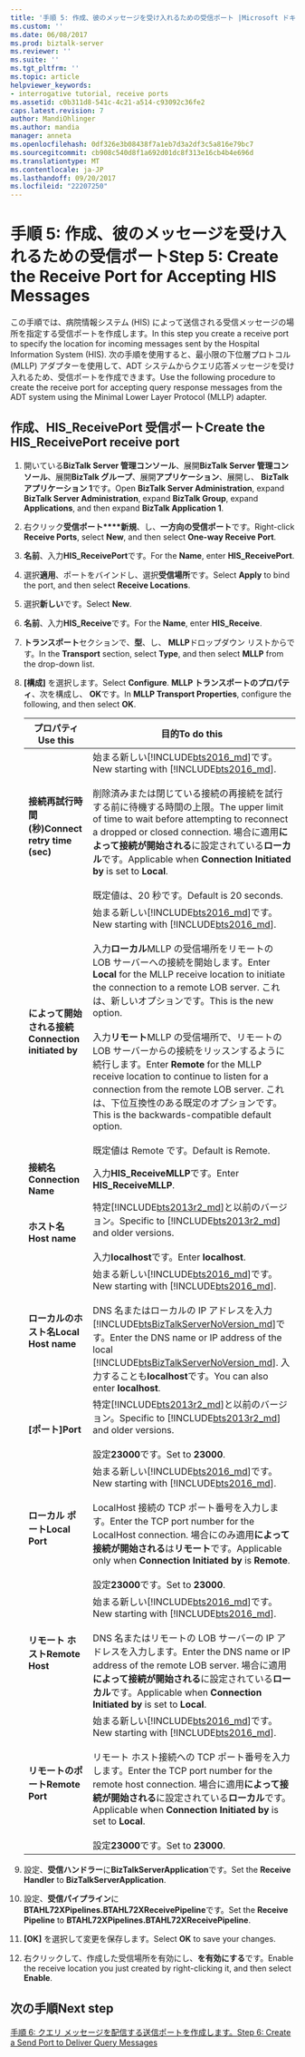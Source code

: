 ```yaml
---
title: '手順 5: 作成、彼のメッセージを受け入れるための受信ポート |Microsoft ドキュメント'
ms.custom: ''
ms.date: 06/08/2017
ms.prod: biztalk-server
ms.reviewer: ''
ms.suite: ''
ms.tgt_pltfrm: ''
ms.topic: article
helpviewer_keywords:
- interrogative tutorial, receive ports
ms.assetid: c0b311d8-541c-4c21-a514-c93092c36fe2
caps.latest.revision: 7
author: MandiOhlinger
ms.author: mandia
manager: anneta
ms.openlocfilehash: 0df326e3b08438f7a1eb7d3a2df3c5a816e79bc7
ms.sourcegitcommit: cb908c540d8f1a692d01dc8f313e16cb4b4e696d
ms.translationtype: MT
ms.contentlocale: ja-JP
ms.lasthandoff: 09/20/2017
ms.locfileid: "22207250"
---
```

# <a name="step-5-create-the-receive-port-for-accepting-his-messages"></a><span data-ttu-id="f037b-102">手順 5: 作成、彼のメッセージを受け入れるための受信ポート</span><span class="sxs-lookup"><span data-stu-id="f037b-102">Step 5: Create the Receive Port for Accepting HIS Messages</span></span>
<span data-ttu-id="f037b-103">この手順では、病院情報システム (HIS) によって送信される受信メッセージの場所を指定する受信ポートを作成します。</span><span class="sxs-lookup"><span data-stu-id="f037b-103">In this step you create a receive port to specify the location for incoming messages sent by the Hospital Information System (HIS).</span></span> <span data-ttu-id="f037b-104">次の手順を使用すると、最小限の下位層プロトコル (MLLP) アダプターを使用して、ADT システムからクエリ応答メッセージを受け入れるため、受信ポートを作成できます。</span><span class="sxs-lookup"><span data-stu-id="f037b-104">Use the following procedure to create the receive port for accepting query response messages from the ADT system using the Minimal Lower Layer Protocol (MLLP) adapter.</span></span>  
  
## <a name="create-the-hisreceiveport-receive-port"></a><span data-ttu-id="f037b-105">作成、HIS_ReceivePort 受信ポート</span><span class="sxs-lookup"><span data-stu-id="f037b-105">Create the HIS_ReceivePort receive port</span></span>  

1.  <span data-ttu-id="f037b-106">開いている**BizTalk Server 管理コンソール**、展開**BizTalk Server 管理コンソール**、展開**BizTalk グループ**、展開**アプリケーション**、展開し、 **BizTalk アプリケーション 1**です。</span><span class="sxs-lookup"><span data-stu-id="f037b-106">Open **BizTalk Server Administration**, expand **BizTalk Server Administration**, expand **BizTalk Group**, expand **Applications**, and then expand **BizTalk Application 1**.</span></span>  
  
2.  <span data-ttu-id="f037b-107">右クリック**受信ポート****新規**、し、**一方向の受信ポート**です。</span><span class="sxs-lookup"><span data-stu-id="f037b-107">Right-click **Receive Ports**, select **New**, and then select **One-way Receive Port**.</span></span>   
  
3.  <span data-ttu-id="f037b-108">**名前**、入力**HIS_ReceivePort**です。</span><span class="sxs-lookup"><span data-stu-id="f037b-108">For the **Name**, enter **HIS_ReceivePort**.</span></span>  

4.  <span data-ttu-id="f037b-109">選択**適用**、ポートをバインドし、選択**受信場所**です。</span><span class="sxs-lookup"><span data-stu-id="f037b-109">Select **Apply** to bind the port, and then select **Receive Locations**.</span></span>  
  
5.  <span data-ttu-id="f037b-110">選択**新しい**です。</span><span class="sxs-lookup"><span data-stu-id="f037b-110">Select **New**.</span></span>  
  
6.  <span data-ttu-id="f037b-111">**名前**、入力**HIS_Receive**です。</span><span class="sxs-lookup"><span data-stu-id="f037b-111">For the **Name**, enter **HIS_Receive**.</span></span>  

7. <span data-ttu-id="f037b-112">**トランスポート**セクションで、**型**、し、 **MLLP**ドロップダウン リストからです。</span><span class="sxs-lookup"><span data-stu-id="f037b-112">In the **Transport** section, select **Type**, and then select **MLLP** from the drop-down list.</span></span>  
  
8. <span data-ttu-id="f037b-113">**[構成]** を選択します。</span><span class="sxs-lookup"><span data-stu-id="f037b-113">Select **Configure**.</span></span> <span data-ttu-id="f037b-114">**MLLP トランスポートのプロパティ**、次を構成し、 **OK**です。</span><span class="sxs-lookup"><span data-stu-id="f037b-114">In **MLLP Transport Properties**, configure the following, and then select **OK**.</span></span>  

    |<span data-ttu-id="f037b-115">プロパティ</span><span class="sxs-lookup"><span data-stu-id="f037b-115">Use this</span></span>|<span data-ttu-id="f037b-116">目的</span><span class="sxs-lookup"><span data-stu-id="f037b-116">To do this</span></span>|  
    |---|---|  
    |<span data-ttu-id="f037b-117">**接続再試行時間 (秒)**</span><span class="sxs-lookup"><span data-stu-id="f037b-117">**Connect retry time (sec)**</span></span>|<span data-ttu-id="f037b-118">始まる新しい[!INCLUDE[bts2016_md](../../includes/bts2016-md.md)]です。</span><span class="sxs-lookup"><span data-stu-id="f037b-118">New starting with [!INCLUDE[bts2016_md](../../includes/bts2016-md.md)].</span></span> <br/><br/><span data-ttu-id="f037b-119">削除済みまたは閉じている接続の再接続を試行する前に待機する時間の上限。</span><span class="sxs-lookup"><span data-stu-id="f037b-119">The upper limit of time to wait before attempting to reconnect a dropped or closed connection.</span></span> <span data-ttu-id="f037b-120">場合に適用**によって接続が開始される**に設定されている**ローカル**です。</span><span class="sxs-lookup"><span data-stu-id="f037b-120">Applicable when **Connection Initiated by** is set to **Local**.</span></span><br/><br/><span data-ttu-id="f037b-121">既定値は、20 秒です。</span><span class="sxs-lookup"><span data-stu-id="f037b-121">Default is 20 seconds.</span></span>|
    |<span data-ttu-id="f037b-122">**によって開始される接続**</span><span class="sxs-lookup"><span data-stu-id="f037b-122">**Connection initiated by**</span></span>| <span data-ttu-id="f037b-123">始まる新しい[!INCLUDE[bts2016_md](../../includes/bts2016-md.md)]です。</span><span class="sxs-lookup"><span data-stu-id="f037b-123">New starting with [!INCLUDE[bts2016_md](../../includes/bts2016-md.md)].</span></span> <br/><br/><span data-ttu-id="f037b-124">入力**ローカル**MLLP の受信場所をリモートの LOB サーバーへの接続を開始します。</span><span class="sxs-lookup"><span data-stu-id="f037b-124">Enter **Local** for the MLLP receive location to initiate the connection to a remote LOB server.</span></span> <span data-ttu-id="f037b-125">これは、新しいオプションです。</span><span class="sxs-lookup"><span data-stu-id="f037b-125">This is the new option.</span></span><br/><br/><span data-ttu-id="f037b-126">入力**リモート**MLLP の受信場所で、リモートの LOB サーバーからの接続をリッスンするように続行します。</span><span class="sxs-lookup"><span data-stu-id="f037b-126">Enter **Remote** for the MLLP receive location to continue to listen for a connection from the remote LOB server.</span></span> <span data-ttu-id="f037b-127">これは、下位互換性のある既定のオプションです。</span><span class="sxs-lookup"><span data-stu-id="f037b-127">This is the backwards-compatible default option.</span></span><br/><br/><span data-ttu-id="f037b-128">既定値は Remote です。</span><span class="sxs-lookup"><span data-stu-id="f037b-128">Default is Remote.</span></span>| 
    |<span data-ttu-id="f037b-129">**接続名**</span><span class="sxs-lookup"><span data-stu-id="f037b-129">**Connection Name**</span></span>|<span data-ttu-id="f037b-130">入力**HIS_ReceiveMLLP**です。</span><span class="sxs-lookup"><span data-stu-id="f037b-130">Enter **HIS_ReceiveMLLP**.</span></span>|  
    |<span data-ttu-id="f037b-131">**ホスト名**</span><span class="sxs-lookup"><span data-stu-id="f037b-131">**Host name**</span></span>|<span data-ttu-id="f037b-132">特定[!INCLUDE[bts2013r2_md](../../includes/bts2013r2-md.md)]と以前のバージョン。</span><span class="sxs-lookup"><span data-stu-id="f037b-132">Specific to [!INCLUDE[bts2013r2_md](../../includes/bts2013r2-md.md)] and older versions.</span></span> <br/><br/><span data-ttu-id="f037b-133">入力**localhost**です。</span><span class="sxs-lookup"><span data-stu-id="f037b-133">Enter **localhost**.</span></span>|  
    |<span data-ttu-id="f037b-134">**ローカルのホスト名**</span><span class="sxs-lookup"><span data-stu-id="f037b-134">**Local Host name**</span></span>|<span data-ttu-id="f037b-135">始まる新しい[!INCLUDE[bts2016_md](../../includes/bts2016-md.md)]です。</span><span class="sxs-lookup"><span data-stu-id="f037b-135">New starting with [!INCLUDE[bts2016_md](../../includes/bts2016-md.md)].</span></span> <br/><br/><span data-ttu-id="f037b-136">DNS 名またはローカルの IP アドレスを入力[!INCLUDE[btsBizTalkServerNoVersion_md](../../includes/btsbiztalkservernoversion-md.md)]です。</span><span class="sxs-lookup"><span data-stu-id="f037b-136">Enter the DNS name or IP address of the local [!INCLUDE[btsBizTalkServerNoVersion_md](../../includes/btsbiztalkservernoversion-md.md)].</span></span> <span data-ttu-id="f037b-137">入力することも**localhost**です。</span><span class="sxs-lookup"><span data-stu-id="f037b-137">You can also enter **localhost**.</span></span>|  
    |<span data-ttu-id="f037b-138">**[ポート]**</span><span class="sxs-lookup"><span data-stu-id="f037b-138">**Port**</span></span>|<span data-ttu-id="f037b-139">特定[!INCLUDE[bts2013r2_md](../../includes/bts2013r2-md.md)]と以前のバージョン。</span><span class="sxs-lookup"><span data-stu-id="f037b-139">Specific to [!INCLUDE[bts2013r2_md](../../includes/bts2013r2-md.md)] and older versions.</span></span> <br/><br/><span data-ttu-id="f037b-140">設定**23000**です。</span><span class="sxs-lookup"><span data-stu-id="f037b-140">Set to **23000**.</span></span>|  
    |<span data-ttu-id="f037b-141">**ローカル ポート**</span><span class="sxs-lookup"><span data-stu-id="f037b-141">**Local Port**</span></span>|<span data-ttu-id="f037b-142">始まる新しい[!INCLUDE[bts2016_md](../../includes/bts2016-md.md)]です。</span><span class="sxs-lookup"><span data-stu-id="f037b-142">New starting with [!INCLUDE[bts2016_md](../../includes/bts2016-md.md)].</span></span> <br/><br/><span data-ttu-id="f037b-143">LocalHost 接続の TCP ポート番号を入力します。</span><span class="sxs-lookup"><span data-stu-id="f037b-143">Enter the TCP port number for the LocalHost connection.</span></span> <span data-ttu-id="f037b-144">場合にのみ適用**によって接続が開始される**は**リモート**です。</span><span class="sxs-lookup"><span data-stu-id="f037b-144">Applicable only when **Connection Initiated by** is **Remote**.</span></span> <br/><br/><span data-ttu-id="f037b-145">設定**23000**です。</span><span class="sxs-lookup"><span data-stu-id="f037b-145">Set to **23000**.</span></span>|
    |<span data-ttu-id="f037b-146">**リモート ホスト**</span><span class="sxs-lookup"><span data-stu-id="f037b-146">**Remote Host**</span></span>|<span data-ttu-id="f037b-147">始まる新しい[!INCLUDE[bts2016_md](../../includes/bts2016-md.md)]です。</span><span class="sxs-lookup"><span data-stu-id="f037b-147">New starting with [!INCLUDE[bts2016_md](../../includes/bts2016-md.md)].</span></span> <br/><br/><span data-ttu-id="f037b-148">DNS 名またはリモートの LOB サーバーの IP アドレスを入力します。</span><span class="sxs-lookup"><span data-stu-id="f037b-148">Enter the DNS name or IP address of the remote LOB server.</span></span> <span data-ttu-id="f037b-149">場合に適用**によって接続が開始される**に設定されている**ローカル**です。</span><span class="sxs-lookup"><span data-stu-id="f037b-149">Applicable when **Connection Initiated by** is set to **Local**.</span></span>|  
    |<span data-ttu-id="f037b-150">**リモートのポート**</span><span class="sxs-lookup"><span data-stu-id="f037b-150">**Remote Port**</span></span>|<span data-ttu-id="f037b-151">始まる新しい[!INCLUDE[bts2016_md](../../includes/bts2016-md.md)]です。</span><span class="sxs-lookup"><span data-stu-id="f037b-151">New starting with [!INCLUDE[bts2016_md](../../includes/bts2016-md.md)].</span></span> <br/><br/><span data-ttu-id="f037b-152">リモート ホスト接続への TCP ポート番号を入力します。</span><span class="sxs-lookup"><span data-stu-id="f037b-152">Enter the TCP port number for the remote host connection.</span></span> <span data-ttu-id="f037b-153">場合に適用**によって接続が開始される**に設定されている**ローカル**です。</span><span class="sxs-lookup"><span data-stu-id="f037b-153">Applicable when **Connection Initiated by** is set to **Local**.</span></span><br/><br/><span data-ttu-id="f037b-154">設定**23000**です。</span><span class="sxs-lookup"><span data-stu-id="f037b-154">Set to **23000**.</span></span>|  
    
9. <span data-ttu-id="f037b-155">設定、**受信ハンドラー**に**BizTalkServerApplication**です。</span><span class="sxs-lookup"><span data-stu-id="f037b-155">Set the **Receive Handler** to **BizTalkServerApplication**.</span></span>  
  
10. <span data-ttu-id="f037b-156">設定、**受信パイプライン**に**BTAHL72XPipelines.BTAHL72XReceivePipeline**です。</span><span class="sxs-lookup"><span data-stu-id="f037b-156">Set the **Receive Pipeline** to **BTAHL72XPipelines.BTAHL72XReceivePipeline**.</span></span>  
  
11. <span data-ttu-id="f037b-157">**[OK]** を選択して変更を保存します。</span><span class="sxs-lookup"><span data-stu-id="f037b-157">Select **OK** to save your changes.</span></span>  
  
12. <span data-ttu-id="f037b-158">右クリックして、作成した受信場所を有効にし、**を有効にする**です。</span><span class="sxs-lookup"><span data-stu-id="f037b-158">Enable the receive location you just created by right-clicking it, and then select **Enable**.</span></span>  

## <a name="next-step"></a><span data-ttu-id="f037b-159">次の手順</span><span class="sxs-lookup"><span data-stu-id="f037b-159">Next step</span></span>  
[<span data-ttu-id="f037b-160">手順 6: クエリ メッセージを配信する送信ポートを作成します。</span><span class="sxs-lookup"><span data-stu-id="f037b-160">Step 6: Create a Send Port to Deliver Query Messages</span></span>](../../adapters-and-accelerators/accelerator-hl7/step-6-create-a-send-port-to-deliver-query-messages.md)